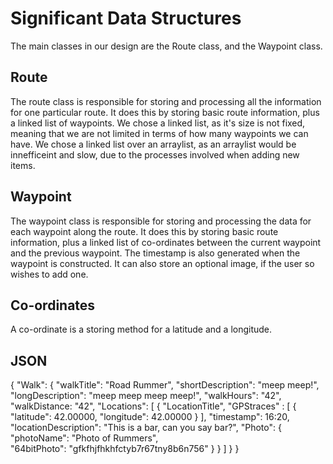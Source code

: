 Significant Data Structures
===========================
The main classes in our design are the Route class, and the Waypoint class. 

Route
----------------------------
The route class is responsible for storing and processing all the information for one particular route.
It does this by storing basic route information, plus a linked list of waypoints. 
We chose a linked list, as it's size is not fixed, meaning that we are not limited in terms of how many waypoints we can have.
We chose a linked list over an arraylist, as an arraylist would be innefficeint and slow, due to the processes involved when adding new items.

Waypoint
----------------------------
The waypoint class is responsible for storing and processing the data for each waypoint along the route.
It does this by storing basic route information, plus a linked list of co-ordinates between the current waypoint and the previous waypoint.
The timestamp is also generated when the waypoint is constructed.
It can also store an optional image, if the user so wishes to add one.

Co-ordinates
-----------------------------
A co-ordinate is a storing method for a latitude and a longitude.

JSON
------------------------------


{
	"Walk": {
		"walkTitle": "Road Rummer",
		"shortDescription": "meep meep!",
		"longDescription": "meep meep meep meep!",
		"walkHours": "42",
		"walkDistance: "42",
		"Locations": [
			{
				"LocationTitle",
				"GPStraces" : [
					{
						"latitude": 42.00000,
						"longitude": 42.00000
					}
				],
				"timestamp": 16:20,
				"locationDescription": "This is a bar, can you say bar?",
				"Photo": {
					"photoName": "Photo of Rummers",	
					"64bitPhoto": "gfkfhjfhkhfctyb7r67tny8b6n756"
				}
			}
		]
	}
}
